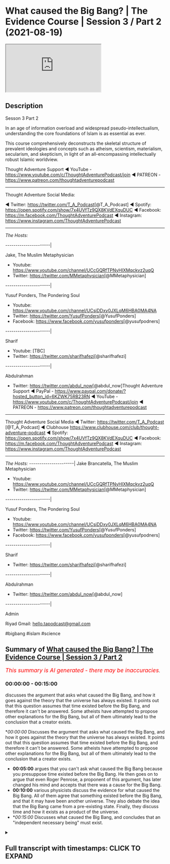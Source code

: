 # What caused the Big Bang? | The Evidence Course | Session 3 / Part 2 (2021-08-19)

<iframe loading='lazy' src='https://www.youtube.com/embed/Fnbwkib8FTM'></iframe>

## Description

Sesson 3 Part 2

In an age of information overload and widespread pseudo-intellectualism, understanding the core foundations of Islam is as essential as ever. 

This course comprehensively deconstructs the skeletal structure of prevalent ideologies and concepts such as atheism, scientism, materialism, secularism, and skepticism, in light of an all-encompassing intellectually robust Islamic worldview.

Thought Adventure Support
◄ YouTube - https://www.youtube.com/c/ThoughtAdventurePodcast/join
◄ PATREON - https://www.patreon.com/thoughtadventurepodcast
____________________________________________________________________

Thought Adventure Social Media:

◄ Twitter: https://twitter.com/T_A_Podcast​​ [@T_A_Podcast]
◄ Spotify: https://open.spotify.com/show/7x4UVfTz9QX8KVdEXquDUC
◄ Facebook: https://m.facebook.com/ThoughtAdventurePodcast
◄ Instagram: https://www.instagram.com/ThoughtAdventurePodcast​

----------------------------------------------------------------

*The Hosts:*

----------------------|

Jake, The Muslim Metaphysician

- Youtube: https://www.youtube.com/channel/UCcGQRfTPNyHlXMqckvz2uqQ
- Twitter:  https://twitter.com/MMetaphysician​​ [@MMetaphysician]

----------------------|

Yusuf Ponders, The Pondering Soul

- Youtube: https://www.youtube.com/channel/UCsiDDxy0JXLqM6HBA0MA4NA
- Twitter: https://twitter.com/YusufPonders​​ [@YusufPonders]
- Facebook: https://www.facebook.com/yusufponders​ [@yusufpodners]

----------------------|

Sharif

- Youtube: [TBC]
- Twitter: https://twitter.com/sharifhafezi​​ [@sharifhafezi]

----------------------|

Abdulrahman

- Twitter: https://twitter.com/abdul_now​ [@abdul_now]Thought Adventure Support
◄ PayPal - https://www.paypal.com/donate/?hosted_button_id=6KZWK75RB23RN 
◄ YouTube - https://www.youtube.com/c/ThoughtAdventurePodcast/join
◄ PATREON - https://www.patreon.com/thoughtadventurepodcast
____________________________________________________________________

Thought Adventure Social Media
◄ Twitter: https://twitter.com/T_A_Podcast​​ [@T_A_Podcast]
◄ Clubhouse https://www.clubhouse.com/club/thought-adventure-podcast
◄ Spotify: https://open.spotify.com/show/7x4UVfTz9QX8KVdEXquDUC
◄ Facebook: https://m.facebook.com/ThoughtAdventurePodcast
◄ Instagram: https://www.instagram.com/ThoughtAdventurePodcast​

----------------------------------------------------------------

*The Hosts:*
----------------------|
Jake Brancatella, The Muslim Metaphysician

- Youtube: https://www.youtube.com/channel/UCcGQRfTPNyHlXMqckvz2uqQ
- Twitter:  https://twitter.com/MMetaphysician​​ [@MMetaphysician]

----------------------|

Yusuf Ponders, The Pondering Soul

- Youtube: https://www.youtube.com/channel/UCsiDDxy0JXLqM6HBA0MA4NA
- Twitter: https://twitter.com/YusufPonders​​ [@YusufPonders]
- Facebook: https://www.facebook.com/yusufponders​ [@yusufpodners]

----------------------|

Sharif

- Twitter: https://twitter.com/sharifhafezi​​ [@sharifhafezi]

----------------------|

Abdulrahman

- Twitter: https://twitter.com/abdul_now​ [@abdul_now]

----------------------|

Admin

Riyad 
Gmail: hello.tapodcast@gmail.com

#bigbang #islam #science

## Summary of [What caused the Big Bang? | The Evidence Course | Session 3 / Part 2](https://www.youtube.com/watch?v=Fnbwkib8FTM)


*<span style="color:red; font-size:125%">This summary is AI generated - there may be inaccuracies</span>. [](/)*

### <a onclick="modifyYTiframeseektime('0')">00:00:00</a> - <a onclick="modifyYTiframeseektime('900')">00:15:00</a>

 discusses the argument that asks what caused the Big Bang, and how it goes against the theory that the universe has always existed. It points out that this question assumes that time existed before the Big Bang, and therefore it can't be answered. Some atheists have attempted to propose other explanations for the Big Bang, but all of them ultimately lead to the conclusion that a creator exists.

**<a onclick="modifyYTiframeseektime('0')">00:00:00</a>* Discusses the argument that asks what caused the Big Bang, and how it goes against the theory that the universe has always existed. It points out that this question assumes that time existed before the Big Bang, and therefore it can't be answered. Some atheists have attempted to propose other explanations for the Big Bang, but all of them ultimately lead to the conclusion that a creator exists.
* **<a onclick="modifyYTiframeseektime('300')">00:05:00</a>** argues that you can't ask what caused the Big Bang because you presuppose time existed before the Big Bang. He then goes on to argue that even Roger Penrose, a proponent of this argument, has later changed his mind and accepts that there was a cause for the Big Bang.
* **<a onclick="modifyYTiframeseektime('600')">00:10:00</a>**  various physicists discuss the evidence for what caused the Big Bang. All of them agree that something existed before the Big Bang, and that it may have been another universe. They also debate the idea that the Big Bang came from a pre-existing state. Finally, they discuss time and how it exists as a product of the universe.
* **<a onclick="modifyYTiframeseektime('900')">00:15:00</a>* Discusses what caused the Big Bang, and concludes that an "independent necessary being" must exist.

<details><summary><h2>Full transcript with timestamps: CLICK TO EXPAND</h2></summary>

<a onclick="modifyYTiframeseektime('13')">0:00:13</a> muhammad  
<a onclick="modifyYTiframeseektime('16')">0:00:16</a> there's one contention that some uh  
<a onclick="modifyYTiframeseektime('18')">0:00:18</a> atheists they bring regards to the  
<a onclick="modifyYTiframeseektime('20')">0:00:20</a> uh the argument that we presented and  
<a onclick="modifyYTiframeseektime('23')">0:00:23</a> there's the argument of the temporal  
<a onclick="modifyYTiframeseektime('24')">0:00:24</a> causation  
<a onclick="modifyYTiframeseektime('26')">0:00:26</a> the limited thing is depend upon another  
<a onclick="modifyYTiframeseektime('28')">0:00:28</a> limited thing depend upon another  
<a onclick="modifyYTiframeseektime('29')">0:00:29</a> limited thing and we regress it back to  
<a onclick="modifyYTiframeseektime('31')">0:00:31</a> the big bang  
<a onclick="modifyYTiframeseektime('33')">0:00:33</a> and that argument is that you cannot ask  
<a onclick="modifyYTiframeseektime('36')">0:00:36</a> what caused the big bang as the big bang  
<a onclick="modifyYTiframeseektime('39')">0:00:39</a> was the cause of time  
<a onclick="modifyYTiframeseektime('41')">0:00:41</a> and if you ask what caused the big bang  
<a onclick="modifyYTiframeseektime('43')">0:00:43</a> then you are assuming that there was a  
<a onclick="modifyYTiframeseektime('46')">0:00:46</a> before  
<a onclick="modifyYTiframeseektime('47')">0:00:47</a> the big bang meaning a before  
<a onclick="modifyYTiframeseektime('50')">0:00:50</a> time because they say big bang cause  
<a onclick="modifyYTiframeseektime('52')">0:00:52</a> time and causality exists prior to the  
<a onclick="modifyYTiframeseektime('55')">0:00:55</a> effect in time therefore if there's no  
<a onclick="modifyYTiframeseektime('58')">0:00:58</a> before the big bang then there is no  
<a onclick="modifyYTiframeseektime('61')">0:01:01</a> cause of the big bang  
<a onclick="modifyYTiframeseektime('63')">0:01:03</a> and this argument has been popularized  
<a onclick="modifyYTiframeseektime('64')">0:01:04</a> by well-known physicists people like  
<a onclick="modifyYTiframeseektime('67')">0:01:07</a> stephen hawking and roger penrose  
<a onclick="modifyYTiframeseektime('70')">0:01:10</a> and the basic argument that they're  
<a onclick="modifyYTiframeseektime('72')">0:01:12</a> presenting is effectively saying that  
<a onclick="modifyYTiframeseektime('74')">0:01:14</a> it's an illogical question what caused  
<a onclick="modifyYTiframeseektime('77')">0:01:17</a> the big bang it is like saying what is  
<a onclick="modifyYTiframeseektime('80')">0:01:20</a> north of north pole asking the question  
<a onclick="modifyYTiframeseektime('82')">0:01:22</a> what is before the big bang or before  
<a onclick="modifyYTiframeseektime('84')">0:01:24</a> time existed  
<a onclick="modifyYTiframeseektime('87')">0:01:27</a> so  
<a onclick="modifyYTiframeseektime('89')">0:01:29</a> just some background i think is  
<a onclick="modifyYTiframeseektime('90')">0:01:30</a> important to understand what we mean by  
<a onclick="modifyYTiframeseektime('92')">0:01:32</a> the big bang  
<a onclick="modifyYTiframeseektime('94')">0:01:34</a> originally scientists they held the  
<a onclick="modifyYTiframeseektime('95')">0:01:35</a> belief that the universe was in what  
<a onclick="modifyYTiframeseektime('98')">0:01:38</a> they called or they had a theory called  
<a onclick="modifyYTiframeseektime('99')">0:01:39</a> the steady state theory of the universe  
<a onclick="modifyYTiframeseektime('101')">0:01:41</a> and this held that the universe always  
<a onclick="modifyYTiframeseektime('103')">0:01:43</a> existed was eternal in time and eternal  
<a onclick="modifyYTiframeseektime('107')">0:01:47</a> inside so it's infinite in time infinite  
<a onclick="modifyYTiframeseektime('109')">0:01:49</a> in size always existed  
<a onclick="modifyYTiframeseektime('112')">0:01:52</a> but then we had observations that came  
<a onclick="modifyYTiframeseektime('114')">0:01:54</a> in and demonstrated that the universe  
<a onclick="modifyYTiframeseektime('117')">0:01:57</a> was expanding  
<a onclick="modifyYTiframeseektime('119')">0:01:59</a> then a catholic priest who is also a  
<a onclick="modifyYTiframeseektime('122')">0:02:02</a> physicist known as george lumatra  
<a onclick="modifyYTiframeseektime('125')">0:02:05</a> proposed the idea  
<a onclick="modifyYTiframeseektime('127')">0:02:07</a> that the universe was not infinite  
<a onclick="modifyYTiframeseektime('129')">0:02:09</a> eternal existence or had an infinite  
<a onclick="modifyYTiframeseektime('132')">0:02:12</a> internal existence but rather the  
<a onclick="modifyYTiframeseektime('134')">0:02:14</a> universe had a beginning what later  
<a onclick="modifyYTiframeseektime('137')">0:02:17</a> became known as the big bang theory  
<a onclick="modifyYTiframeseektime('140')">0:02:20</a> the theory obviously had some  
<a onclick="modifyYTiframeseektime('142')">0:02:22</a> controversy at the time as it overhauled  
<a onclick="modifyYTiframeseektime('145')">0:02:25</a> established scientific beliefs that the  
<a onclick="modifyYTiframeseektime('147')">0:02:27</a> universe had always existed  
<a onclick="modifyYTiframeseektime('149')">0:02:29</a> and now we have a theory and later  
<a onclick="modifyYTiframeseektime('152')">0:02:32</a> observational evidence like the redshift  
<a onclick="modifyYTiframeseektime('154')">0:02:34</a> or the uniformity of the microwave  
<a onclick="modifyYTiframeseektime('156')">0:02:36</a> background radiation throughout the  
<a onclick="modifyYTiframeseektime('158')">0:02:38</a> universe that stated that the universe  
<a onclick="modifyYTiframeseektime('161')">0:02:41</a> and all that existed within it  
<a onclick="modifyYTiframeseektime('163')">0:02:43</a> had a beginning  
<a onclick="modifyYTiframeseektime('165')">0:02:45</a> and thus this raised a number of  
<a onclick="modifyYTiframeseektime('167')">0:02:47</a> theological questions in the mind of a  
<a onclick="modifyYTiframeseektime('170')">0:02:50</a> number of scientists and also challenged  
<a onclick="modifyYTiframeseektime('172')">0:02:52</a> some of the presuppositions that  
<a onclick="modifyYTiframeseektime('174')">0:02:54</a> atheists had  
<a onclick="modifyYTiframeseektime('176')">0:02:56</a> if the universe hasn't always existed  
<a onclick="modifyYTiframeseektime('179')">0:02:59</a> and it began to exist at the big bang  
<a onclick="modifyYTiframeseektime('182')">0:03:02</a> then doesn't it raise the question  
<a onclick="modifyYTiframeseektime('185')">0:03:05</a> who caused the universe and thus raised  
<a onclick="modifyYTiframeseektime('187')">0:03:07</a> the greater possibility of belief in  
<a onclick="modifyYTiframeseektime('190')">0:03:10</a> allah belief in god according to these  
<a onclick="modifyYTiframeseektime('192')">0:03:12</a> scientists  
<a onclick="modifyYTiframeseektime('193')">0:03:13</a> and this as a point  
<a onclick="modifyYTiframeseektime('196')">0:03:16</a> was something that the atheists have  
<a onclick="modifyYTiframeseektime('197')">0:03:17</a> always tried to wrestle with  
<a onclick="modifyYTiframeseektime('199')">0:03:19</a> ever since  
<a onclick="modifyYTiframeseektime('200')">0:03:20</a> it was much easier to claim that the  
<a onclick="modifyYTiframeseektime('202')">0:03:22</a> universe had always existed therefore  
<a onclick="modifyYTiframeseektime('204')">0:03:24</a> there was no course to the universe but  
<a onclick="modifyYTiframeseektime('206')">0:03:26</a> now that we can demonstrate the universe  
<a onclick="modifyYTiframeseektime('208')">0:03:28</a> had a beginning  
<a onclick="modifyYTiframeseektime('209')">0:03:29</a> 13.78 billion years ago now atheists are  
<a onclick="modifyYTiframeseektime('212')">0:03:32</a> looking at other possible explanations  
<a onclick="modifyYTiframeseektime('215')">0:03:35</a> as a way to get around the inevitable  
<a onclick="modifyYTiframeseektime('217')">0:03:37</a> conclusion that a creator a los pano  
<a onclick="modifyYTiframeseektime('220')">0:03:40</a> adela exists and that's why  
<a onclick="modifyYTiframeseektime('222')">0:03:42</a> some atheists now they say that the  
<a onclick="modifyYTiframeseektime('224')">0:03:44</a> universe that we reside in is actually  
<a onclick="modifyYTiframeseektime('226')">0:03:46</a> part of a larger cosmos a larger set of  
<a onclick="modifyYTiframeseektime('230')">0:03:50</a> universes that exist outside the  
<a onclick="modifyYTiframeseektime('232')">0:03:52</a> multiverse theory which we've addressed  
<a onclick="modifyYTiframeseektime('234')">0:03:54</a> in previous videos  
<a onclick="modifyYTiframeseektime('236')">0:03:56</a> others have attempted to claim that the  
<a onclick="modifyYTiframeseektime('238')">0:03:58</a> universe began from nothing and that  
<a onclick="modifyYTiframeseektime('240')">0:04:00</a> there supposedly that and that  
<a onclick="modifyYTiframeseektime('243')">0:04:03</a> supposedly the science points  
<a onclick="modifyYTiframeseektime('245')">0:04:05</a> to this fact that something can come  
<a onclick="modifyYTiframeseektime('248')">0:04:08</a> from nothing and we'll address this in  
<a onclick="modifyYTiframeseektime('251')">0:04:11</a> you know in a couple of in the next  
<a onclick="modifyYTiframeseektime('253')">0:04:13</a> video uh regards to this question  
<a onclick="modifyYTiframeseektime('256')">0:04:16</a> and others still claim that we cannot  
<a onclick="modifyYTiframeseektime('259')">0:04:19</a> ask what caused the big bang  
<a onclick="modifyYTiframeseektime('261')">0:04:21</a> because this implies that time existed  
<a onclick="modifyYTiframeseektime('264')">0:04:24</a> before the big bang so we can only say  
<a onclick="modifyYTiframeseektime('266')">0:04:26</a> the big bang existed we can't say what  
<a onclick="modifyYTiframeseektime('269')">0:04:29</a> was before the big bang or what caused  
<a onclick="modifyYTiframeseektime('271')">0:04:31</a> the big bang because asking the question  
<a onclick="modifyYTiframeseektime('273')">0:04:33</a> of cause according to them is saying  
<a onclick="modifyYTiframeseektime('275')">0:04:35</a> that cause exist temporarily before the  
<a onclick="modifyYTiframeseektime('279')">0:04:39</a> effect and therefore there was no before  
<a onclick="modifyYTiframeseektime('282')">0:04:42</a> according to what they're saying and  
<a onclick="modifyYTiframeseektime('283')">0:04:43</a> proposing regards to this  
<a onclick="modifyYTiframeseektime('286')">0:04:46</a> so  
<a onclick="modifyYTiframeseektime('287')">0:04:47</a> i think intuitively naturally we look at  
<a onclick="modifyYTiframeseektime('290')">0:04:50</a> this question about  
<a onclick="modifyYTiframeseektime('291')">0:04:51</a> the universe the big bang and we  
<a onclick="modifyYTiframeseektime('294')">0:04:54</a> naturally ask the question what caused  
<a onclick="modifyYTiframeseektime('295')">0:04:55</a> it why is it you know  
<a onclick="modifyYTiframeseektime('297')">0:04:57</a> why is this temporal  
<a onclick="modifyYTiframeseektime('299')">0:04:59</a> thing that began to exist that we termed  
<a onclick="modifyYTiframeseektime('302')">0:05:02</a> contingent you know what is it  
<a onclick="modifyYTiframeseektime('304')">0:05:04</a> necessarily dependent upon what does it  
<a onclick="modifyYTiframeseektime('306')">0:05:06</a> depend upon other than itself so it's  
<a onclick="modifyYTiframeseektime('308')">0:05:08</a> natural it's a natural question that we  
<a onclick="modifyYTiframeseektime('310')">0:05:10</a> we seek to ask and obviously we've  
<a onclick="modifyYTiframeseektime('312')">0:05:12</a> addressed these questions before how we  
<a onclick="modifyYTiframeseektime('314')">0:05:14</a> come from the conclusion that contingent  
<a onclick="modifyYTiframeseektime('316')">0:05:16</a> possible beings exist to the conclusion  
<a onclick="modifyYTiframeseektime('318')">0:05:18</a> that a necessary eternal independent  
<a onclick="modifyYTiframeseektime('321')">0:05:21</a> creator exists but what they're trying  
<a onclick="modifyYTiframeseektime('323')">0:05:23</a> to do is now to stop us from asking this  
<a onclick="modifyYTiframeseektime('325')">0:05:25</a> question to say you can't ask that  
<a onclick="modifyYTiframeseektime('327')">0:05:27</a> question because it's an illogical  
<a onclick="modifyYTiframeseektime('329')">0:05:29</a> question  
<a onclick="modifyYTiframeseektime('330')">0:05:30</a> so the first thing  
<a onclick="modifyYTiframeseektime('332')">0:05:32</a> is is that  
<a onclick="modifyYTiframeseektime('333')">0:05:33</a> the argument that causality  
<a onclick="modifyYTiframeseektime('336')">0:05:36</a> the argument about you can't ask what  
<a onclick="modifyYTiframeseektime('338')">0:05:38</a> caused the big bang because you're  
<a onclick="modifyYTiframeseektime('339')">0:05:39</a> assuming time before the big bang  
<a onclick="modifyYTiframeseektime('341')">0:05:41</a> presupposes that causality always occur  
<a onclick="modifyYTiframeseektime('345')">0:05:45</a> prior in effect in time so you have the  
<a onclick="modifyYTiframeseektime('349')">0:05:49</a> effect then you have a cause so if i was  
<a onclick="modifyYTiframeseektime('352')">0:05:52</a> to hit a  
<a onclick="modifyYTiframeseektime('353')">0:05:53</a> cue ball the white ball towards a black  
<a onclick="modifyYTiframeseektime('355')">0:05:55</a> ball  
<a onclick="modifyYTiframeseektime('356')">0:05:56</a> before the black ball moves the white  
<a onclick="modifyYTiframeseektime('358')">0:05:58</a> ball had to move and hit it so here the  
<a onclick="modifyYTiframeseektime('361')">0:06:01</a> pool ball the white ball was the cause  
<a onclick="modifyYTiframeseektime('364')">0:06:04</a> and it occurred prior to the effect  
<a onclick="modifyYTiframeseektime('366')">0:06:06</a> which was movement of the black ball  
<a onclick="modifyYTiframeseektime('368')">0:06:08</a> similarly if you have heat and then some  
<a onclick="modifyYTiframeseektime('370')">0:06:10</a> time and then sometime later you'll have  
<a onclick="modifyYTiframeseektime('372')">0:06:12</a> the boiling effect of water or the  
<a onclick="modifyYTiframeseektime('374')">0:06:14</a> boiling of water so the heat is the  
<a onclick="modifyYTiframeseektime('377')">0:06:17</a> cause that occurred prior to in time to  
<a onclick="modifyYTiframeseektime('379')">0:06:19</a> the effect which is the boiling point of  
<a onclick="modifyYTiframeseektime('381')">0:06:21</a> water or the boiling of water which  
<a onclick="modifyYTiframeseektime('383')">0:06:23</a> occurred afterwards  
<a onclick="modifyYTiframeseektime('385')">0:06:25</a> however causality doesn't have to occur  
<a onclick="modifyYTiframeseektime('388')">0:06:28</a> within a temporal setting so you don't  
<a onclick="modifyYTiframeseektime('390')">0:06:30</a> have to have this situation where a  
<a onclick="modifyYTiframeseektime('391')">0:06:31</a> cause occurs before the effect  
<a onclick="modifyYTiframeseektime('395')">0:06:35</a> this is an assumption  
<a onclick="modifyYTiframeseektime('396')">0:06:36</a> in fact we can have situations where  
<a onclick="modifyYTiframeseektime('399')">0:06:39</a> causality like on a quantum level the  
<a onclick="modifyYTiframeseektime('402')">0:06:42</a> cause can come after the effect  
<a onclick="modifyYTiframeseektime('403')">0:06:43</a> according to certain observations  
<a onclick="modifyYTiframeseektime('405')">0:06:45</a> regardless of this but on a  
<a onclick="modifyYTiframeseektime('407')">0:06:47</a> philosophical level we can or a rational  
<a onclick="modifyYTiframeseektime('410')">0:06:50</a> level we can demonstrate many examples  
<a onclick="modifyYTiframeseektime('412')">0:06:52</a> of when a cause and effect occur at the  
<a onclick="modifyYTiframeseektime('415')">0:06:55</a> same moment in time for example if you  
<a onclick="modifyYTiframeseektime('419')">0:06:59</a> sit on a cushion  
<a onclick="modifyYTiframeseektime('421')">0:07:01</a> and the sitting on the cushion causes  
<a onclick="modifyYTiframeseektime('423')">0:07:03</a> the indentation of the cushion this  
<a onclick="modifyYTiframeseektime('425')">0:07:05</a> effect occurs simultaneous with the  
<a onclick="modifyYTiframeseektime('428')">0:07:08</a> cause so when you sit on a cushion  
<a onclick="modifyYTiframeseektime('431')">0:07:11</a> and the cushion depresses  
<a onclick="modifyYTiframeseektime('433')">0:07:13</a> indents down  
<a onclick="modifyYTiframeseektime('435')">0:07:15</a> that effect occurred at the same moment  
<a onclick="modifyYTiframeseektime('437')">0:07:17</a> as the cause which was assisting on the  
<a onclick="modifyYTiframeseektime('439')">0:07:19</a> cushion  
<a onclick="modifyYTiframeseektime('440')">0:07:20</a> so it's rationally plausible to accept  
<a onclick="modifyYTiframeseektime('443')">0:07:23</a> that even if there's no time at the way  
<a onclick="modifyYTiframeseektime('446')">0:07:26</a> they define time that is before the big  
<a onclick="modifyYTiframeseektime('448')">0:07:28</a> bang that there was a cause that existed  
<a onclick="modifyYTiframeseektime('451')">0:07:31</a> distinct from the effect but the cause  
<a onclick="modifyYTiframeseektime('454')">0:07:34</a> and the effect occurred at the same  
<a onclick="modifyYTiframeseektime('455')">0:07:35</a> moment so you can have a situation where  
<a onclick="modifyYTiframeseektime('457')">0:07:37</a> a cause and effect occur the same moment  
<a onclick="modifyYTiframeseektime('459')">0:07:39</a> but they're distinct from one another so  
<a onclick="modifyYTiframeseektime('461')">0:07:41</a> we can still affirm the fact that the  
<a onclick="modifyYTiframeseektime('463')">0:07:43</a> universe  
<a onclick="modifyYTiframeseektime('464')">0:07:44</a> and the big bang required a cause  
<a onclick="modifyYTiframeseektime('468')">0:07:48</a> so when we say that what caused the big  
<a onclick="modifyYTiframeseektime('470')">0:07:50</a> bang or came before the big bang  
<a onclick="modifyYTiframeseektime('473')">0:07:53</a> we are using the term before in what we  
<a onclick="modifyYTiframeseektime('476')">0:07:56</a> term an ontological sense that is what  
<a onclick="modifyYTiframeseektime('478')">0:07:58</a> occurred beyond  
<a onclick="modifyYTiframeseektime('481')">0:08:01</a> the distinctiveness or beyond the the  
<a onclick="modifyYTiframeseektime('484')">0:08:04</a> effect that we see of the big bang  
<a onclick="modifyYTiframeseektime('486')">0:08:06</a> otherwise if we can't ask this question  
<a onclick="modifyYTiframeseektime('488')">0:08:08</a> of what what the big bang was dependent  
<a onclick="modifyYTiframeseektime('491')">0:08:11</a> upon  
<a onclick="modifyYTiframeseektime('492')">0:08:12</a> then we'd fall into a contradiction  
<a onclick="modifyYTiframeseektime('494')">0:08:14</a> on the one hand we'd be accepting that  
<a onclick="modifyYTiframeseektime('496')">0:08:16</a> the big bang is a contingent thing is a  
<a onclick="modifyYTiframeseektime('499')">0:08:19</a> thing that's possible as we said about  
<a onclick="modifyYTiframeseektime('501')">0:08:21</a> contingent things they are possible  
<a onclick="modifyYTiframeseektime('502')">0:08:22</a> beings meaning that they had a beginning  
<a onclick="modifyYTiframeseektime('505')">0:08:25</a> that they are have specific attributes  
<a onclick="modifyYTiframeseektime('507')">0:08:27</a> that these attributes are not necessary  
<a onclick="modifyYTiframeseektime('509')">0:08:29</a> they can be other forms of attributes  
<a onclick="modifyYTiframeseektime('511')">0:08:31</a> they have certain limitations as opposed  
<a onclick="modifyYTiframeseektime('513')">0:08:33</a> to other limitations they follow rules  
<a onclick="modifyYTiframeseektime('515')">0:08:35</a> and regulations and patterns they don't  
<a onclick="modifyYTiframeseektime('518')">0:08:38</a> have to exist therefore there are  
<a onclick="modifyYTiframeseektime('519')">0:08:39</a> possible being so we're saying on the  
<a onclick="modifyYTiframeseektime('521')">0:08:41</a> one hand the big bang is a contingent  
<a onclick="modifyYTiframeseektime('523')">0:08:43</a> thing that follows rules and regulations  
<a onclick="modifyYTiframeseektime('526')">0:08:46</a> uh and that the effect  
<a onclick="modifyYTiframeseektime('528')">0:08:48</a> of this big bang the creation of this  
<a onclick="modifyYTiframeseektime('530')">0:08:50</a> big bang or the what the the effect of  
<a onclick="modifyYTiframeseektime('533')">0:08:53</a> the big bang had absolutely no cause i  
<a onclick="modifyYTiframeseektime('535')">0:08:55</a> we don't ask the question it makes no  
<a onclick="modifyYTiframeseektime('538')">0:08:58</a> sense it's like we are just simply  
<a onclick="modifyYTiframeseektime('540')">0:09:00</a> accepting you know uh giving uh an  
<a onclick="modifyYTiframeseektime('543')">0:09:03</a> exemption  
<a onclick="modifyYTiframeseektime('544')">0:09:04</a> to the big bang when it follows the same  
<a onclick="modifyYTiframeseektime('546')">0:09:06</a> rules as everything else that we  
<a onclick="modifyYTiframeseektime('548')">0:09:08</a> perceive within the universe  
<a onclick="modifyYTiframeseektime('550')">0:09:10</a> not only that but scientists no longer  
<a onclick="modifyYTiframeseektime('552')">0:09:12</a> use this argument in an attempt to claim  
<a onclick="modifyYTiframeseektime('554')">0:09:14</a> that we cannot  
<a onclick="modifyYTiframeseektime('556')">0:09:16</a> theorize at the very least of what  
<a onclick="modifyYTiframeseektime('558')">0:09:18</a> occurred before the big bang  
<a onclick="modifyYTiframeseektime('560')">0:09:20</a> even roger penrose roger penrose was one  
<a onclick="modifyYTiframeseektime('562')">0:09:22</a> of those physicists who argued you can't  
<a onclick="modifyYTiframeseektime('564')">0:09:24</a> ask what occurred before the big bang  
<a onclick="modifyYTiframeseektime('567')">0:09:27</a> because you can't have time before the  
<a onclick="modifyYTiframeseektime('570')">0:09:30</a> uh the universe began but he himself has  
<a onclick="modifyYTiframeseektime('572')">0:09:32</a> changed his position he's actually  
<a onclick="modifyYTiframeseektime('574')">0:09:34</a> accepted that he's changed his position  
<a onclick="modifyYTiframeseektime('576')">0:09:36</a> roger primrose is a professor at oxford  
<a onclick="modifyYTiframeseektime('578')">0:09:38</a> university and he argued that concentric  
<a onclick="modifyYTiframeseektime('581')">0:09:41</a> circles discovered in the background  
<a onclick="modifyYTiframeseektime('583')">0:09:43</a> background micro microwaves of the  
<a onclick="modifyYTiframeseektime('585')">0:09:45</a> universe provides evidence  
<a onclick="modifyYTiframeseektime('588')">0:09:48</a> yeah of events that took place before  
<a onclick="modifyYTiframeseektime('591')">0:09:51</a> the universe came into being so you're  
<a onclick="modifyYTiframeseektime('592')">0:09:52</a> saying if you study  
<a onclick="modifyYTiframeseektime('594')">0:09:54</a> the micro the background radiation the  
<a onclick="modifyYTiframeseektime('596')">0:09:56</a> microwave background radiation that you  
<a onclick="modifyYTiframeseektime('598')">0:09:58</a> will dis  
<a onclick="modifyYTiframeseektime('599')">0:09:59</a> there's implications that indicate that  
<a onclick="modifyYTiframeseektime('601')">0:10:01</a> there was some existence before the big  
<a onclick="modifyYTiframeseektime('603')">0:10:03</a> bang maybe another universe  
<a onclick="modifyYTiframeseektime('606')">0:10:06</a> so many other physicists seek to ask  
<a onclick="modifyYTiframeseektime('609')">0:10:09</a> this question what caused or what  
<a onclick="modifyYTiframeseektime('610')">0:10:10</a> occurred before the big bang or what  
<a onclick="modifyYTiframeseektime('612')">0:10:12</a> caused the big bang for example harvard  
<a onclick="modifyYTiframeseektime('614')">0:10:14</a> educated professor  
<a onclick="modifyYTiframeseektime('616')">0:10:16</a> kaku states that the universe and the  
<a onclick="modifyYTiframeseektime('619')">0:10:19</a> big bang in his quotes it came from a  
<a onclick="modifyYTiframeseektime('621')">0:10:21</a> pre-existing state  
<a onclick="modifyYTiframeseektime('623')">0:10:23</a> similarly dr singh who's a distinguished  
<a onclick="modifyYTiframeseektime('625')">0:10:25</a> research fellow at the perimeter  
<a onclick="modifyYTiframeseektime('628')">0:10:28</a> institute of theoretical physics  
<a onclick="modifyYTiframeseektime('629')">0:10:29</a> waterloo ontario canada he said that the  
<a onclick="modifyYTiframeseektime('632')">0:10:32</a> big bang came from a previous universe  
<a onclick="modifyYTiframeseektime('635')">0:10:35</a> that collapsed upon itself  
<a onclick="modifyYTiframeseektime('638')">0:10:38</a> similarly professor smolin from the same  
<a onclick="modifyYTiframeseektime('639')">0:10:39</a> institute he argued  
<a onclick="modifyYTiframeseektime('642')">0:10:42</a> that the big bang arose from a previous  
<a onclick="modifyYTiframeseektime('644')">0:10:44</a> universe that created a black hole so  
<a onclick="modifyYTiframeseektime('646')">0:10:46</a> the universe collapsed upon itself  
<a onclick="modifyYTiframeseektime('648')">0:10:48</a> created a black hole and then from that  
<a onclick="modifyYTiframeseektime('650')">0:10:50</a> came the universe that we live in  
<a onclick="modifyYTiframeseektime('652')">0:10:52</a> similarly dr neil turek that said that  
<a onclick="modifyYTiframeseektime('655')">0:10:55</a> there exists two colliding membrane  
<a onclick="modifyYTiframeseektime('657')">0:10:57</a> structures that caused the big bang  
<a onclick="modifyYTiframeseektime('660')">0:11:00</a> so whatever occurred prior to the big  
<a onclick="modifyYTiframeseektime('663')">0:11:03</a> bang even if they discover you know  
<a onclick="modifyYTiframeseektime('666')">0:11:06</a> whether it's membrane structures whether  
<a onclick="modifyYTiframeseektime('667')">0:11:07</a> it is a black hole where it is another  
<a onclick="modifyYTiframeseektime('670')">0:11:10</a> universe what they would be pointing to  
<a onclick="modifyYTiframeseektime('672')">0:11:12</a> is another limited dependent contingent  
<a onclick="modifyYTiframeseektime('675')">0:11:15</a> thing or contingent being  
<a onclick="modifyYTiframeseektime('679')">0:11:19</a> so as a result we would still ask the  
<a onclick="modifyYTiframeseektime('680')">0:11:20</a> question  
<a onclick="modifyYTiframeseektime('681')">0:11:21</a> what caused that or what is that  
<a onclick="modifyYTiframeseektime('683')">0:11:23</a> dependent upon if it's limited it's  
<a onclick="modifyYTiframeseektime('685')">0:11:25</a> dependent if it's dependent it requires  
<a onclick="modifyYTiframeseektime('687')">0:11:27</a> something to bring it into existence  
<a onclick="modifyYTiframeseektime('690')">0:11:30</a> and so because we have affirmed that  
<a onclick="modifyYTiframeseektime('692')">0:11:32</a> there is an impossibility of an infinite  
<a onclick="modifyYTiframeseektime('695')">0:11:35</a> regress meaning one thing dependent upon  
<a onclick="modifyYTiframeseektime('697')">0:11:37</a> another thing depend upon another thing  
<a onclick="modifyYTiframeseektime('699')">0:11:39</a> that strikes back stretch stretches back  
<a onclick="modifyYTiframeseektime('701')">0:11:41</a> forever  
<a onclick="modifyYTiframeseektime('702')">0:11:42</a> that that's impossible then that  
<a onclick="modifyYTiframeseektime('704')">0:11:44</a> indicates very clearly that there must  
<a onclick="modifyYTiframeseektime('707')">0:11:47</a> be something that caused or that is  
<a onclick="modifyYTiframeseektime('710')">0:11:50</a> independent that creates the rest of  
<a onclick="modifyYTiframeseektime('713')">0:11:53</a> those limited independent limited  
<a onclick="modifyYTiframeseektime('715')">0:11:55</a> dependent things within that chain so  
<a onclick="modifyYTiframeseektime('718')">0:11:58</a> there has to be ultimately either a  
<a onclick="modifyYTiframeseektime('720')">0:12:00</a> independent course  
<a onclick="modifyYTiframeseektime('722')">0:12:02</a> or if they they want to discover  
<a onclick="modifyYTiframeseektime('724')">0:12:04</a> something other than that it's a limited  
<a onclick="modifyYTiframeseektime('726')">0:12:06</a> thing but if it's a limited thing then  
<a onclick="modifyYTiframeseektime('728')">0:12:08</a> it fits within the chain or a cycle and  
<a onclick="modifyYTiframeseektime('730')">0:12:10</a> therefore it cannot self-sustain itself  
<a onclick="modifyYTiframeseektime('733')">0:12:13</a> it won't exist until something  
<a onclick="modifyYTiframeseektime('735')">0:12:15</a> independent  
<a onclick="modifyYTiframeseektime('737')">0:12:17</a> unlimited either creator allah comes and  
<a onclick="modifyYTiframeseektime('740')">0:12:20</a> brings those things into  
<a onclick="modifyYTiframeseektime('742')">0:12:22</a> existence  
<a onclick="modifyYTiframeseektime('744')">0:12:24</a> so  
<a onclick="modifyYTiframeseektime('745')">0:12:25</a> even scientists  
<a onclick="modifyYTiframeseektime('747')">0:12:27</a> who you know originally atheists would  
<a onclick="modifyYTiframeseektime('749')">0:12:29</a> argue this point but even scientists  
<a onclick="modifyYTiframeseektime('750')">0:12:30</a> theorize on what occurred before the big  
<a onclick="modifyYTiframeseektime('752')">0:12:32</a> bank and do not consider it an invalid  
<a onclick="modifyYTiframeseektime('755')">0:12:35</a> or an illogical question to ask  
<a onclick="modifyYTiframeseektime('758')">0:12:38</a> furthermore the third point when we say  
<a onclick="modifyYTiframeseektime('761')">0:12:41</a> time began what do we mean by time  
<a onclick="modifyYTiframeseektime('764')">0:12:44</a> einstein said time has no independent  
<a onclick="modifyYTiframeseektime('767')">0:12:47</a> existence apart from the order of events  
<a onclick="modifyYTiframeseektime('770')">0:12:50</a> by which we measure it and what he meant  
<a onclick="modifyYTiframeseektime('773')">0:12:53</a> by this is when we sense time what we  
<a onclick="modifyYTiframeseektime('776')">0:12:56</a> are sensing is change that's how we know  
<a onclick="modifyYTiframeseektime('779')">0:12:59</a> time exists so for example if you've got  
<a onclick="modifyYTiframeseektime('780')">0:13:00</a> a watch you will know the time exists  
<a onclick="modifyYTiframeseektime('782')">0:13:02</a> because the seconds hand move around and  
<a onclick="modifyYTiframeseektime('785')">0:13:05</a> the minutes and the hour hands then move  
<a onclick="modifyYTiframeseektime('787')">0:13:07</a> around the clock face similarly if you  
<a onclick="modifyYTiframeseektime('789')">0:13:09</a> didn't have a clock then you know maybe  
<a onclick="modifyYTiframeseektime('791')">0:13:11</a> you had a sundial you would notice the  
<a onclick="modifyYTiframeseektime('793')">0:13:13</a> shadow on the sundial through the change  
<a onclick="modifyYTiframeseektime('796')">0:13:16</a> of the uh the  
<a onclick="modifyYTiframeseektime('798')">0:13:18</a> rotator the the rising and the setting  
<a onclick="modifyYTiframeseektime('800')">0:13:20</a> of the sun  
<a onclick="modifyYTiframeseektime('801')">0:13:21</a> or if you didn't have that ability you  
<a onclick="modifyYTiframeseektime('803')">0:13:23</a> would look at maybe the decay of certain  
<a onclick="modifyYTiframeseektime('805')">0:13:25</a> atoms so what you're looking at what we  
<a onclick="modifyYTiframeseektime('807')">0:13:27</a> all look at when we look at time is  
<a onclick="modifyYTiframeseektime('809')">0:13:29</a> we're measuring change of things and  
<a onclick="modifyYTiframeseektime('812')">0:13:32</a> when we look at change change is a  
<a onclick="modifyYTiframeseektime('814')">0:13:34</a> product of limited dependent contingent  
<a onclick="modifyYTiframeseektime('817')">0:13:37</a> things so when we talk about time  
<a onclick="modifyYTiframeseektime('819')">0:13:39</a> existing we are basically saying that  
<a onclick="modifyYTiframeseektime('821')">0:13:41</a> limited dependent things exist they  
<a onclick="modifyYTiframeseektime('824')">0:13:44</a> undergo change and therefore that's how  
<a onclick="modifyYTiframeseektime('826')">0:13:46</a> we understand time this is one theory or  
<a onclick="modifyYTiframeseektime('829')">0:13:49</a> one view towards time so in that sense  
<a onclick="modifyYTiframeseektime('832')">0:13:52</a> when we ask what occurred before the  
<a onclick="modifyYTiframeseektime('834')">0:13:54</a> universe or what occurred before the big  
<a onclick="modifyYTiframeseektime('836')">0:13:56</a> bang what we're asking or what is the  
<a onclick="modifyYTiframeseektime('839')">0:13:59</a> big bang dependent upon what we're  
<a onclick="modifyYTiframeseektime('840')">0:14:00</a> really asking is what limited dependent  
<a onclick="modifyYTiframeseektime('843')">0:14:03</a> things are dependent upon yeah what are  
<a onclick="modifyYTiframeseektime('845')">0:14:05</a> limited things dependent upon  
<a onclick="modifyYTiframeseektime('848')">0:14:08</a> so it's a valid question to ask and it's  
<a onclick="modifyYTiframeseektime('850')">0:14:10</a> not really it's implying that there's  
<a onclick="modifyYTiframeseektime('853')">0:14:13</a> some you know objective view of time  
<a onclick="modifyYTiframeseektime('856')">0:14:16</a> either some you know uh  
<a onclick="modifyYTiframeseektime('859')">0:14:19</a> time that we cannot any escape from and  
<a onclick="modifyYTiframeseektime('862')">0:14:22</a> that we have to move from one point to  
<a onclick="modifyYTiframeseektime('864')">0:14:24</a> another point rather in this concept of  
<a onclick="modifyYTiframeseektime('866')">0:14:26</a> time time is a product of the universe  
<a onclick="modifyYTiframeseektime('869')">0:14:29</a> rather than something that he simply  
<a onclick="modifyYTiframeseektime('871')">0:14:31</a> exists so when we asked what occurred  
<a onclick="modifyYTiframeseektime('873')">0:14:33</a> before time or what occurred before the  
<a onclick="modifyYTiframeseektime('875')">0:14:35</a> big bang or what was the big bang  
<a onclick="modifyYTiframeseektime('877')">0:14:37</a> created upon then what we're asking is  
<a onclick="modifyYTiframeseektime('879')">0:14:39</a> what is uh what is the dependency of  
<a onclick="modifyYTiframeseektime('882')">0:14:42</a> limited things what are they dependent  
<a onclick="modifyYTiframeseektime('885')">0:14:45</a> upon  
<a onclick="modifyYTiframeseektime('886')">0:14:46</a> so to summarize  
<a onclick="modifyYTiframeseektime('888')">0:14:48</a> those who claim it's illogically to ask  
<a onclick="modifyYTiframeseektime('890')">0:14:50</a> the question what caused the big bank  
<a onclick="modifyYTiframeseektime('892')">0:14:52</a> are incorrect  
<a onclick="modifyYTiframeseektime('893')">0:14:53</a> first reason that the cause doesn't have  
<a onclick="modifyYTiframeseektime('896')">0:14:56</a> to occur temporarily  
<a onclick="modifyYTiframeseektime('898')">0:14:58</a> or temporarily before the effect like  
<a onclick="modifyYTiframeseektime('901')">0:15:01</a> the cushion example sitting on the  
<a onclick="modifyYTiframeseektime('902')">0:15:02</a> cushion  
<a onclick="modifyYTiframeseektime('904')">0:15:04</a> secondly scientists even like roger  
<a onclick="modifyYTiframeseektime('906')">0:15:06</a> penrose who originally proposed this  
<a onclick="modifyYTiframeseektime('909')">0:15:09</a> argument that you can't ask what caused  
<a onclick="modifyYTiframeseektime('911')">0:15:11</a> the big bang  
<a onclick="modifyYTiframeseektime('912')">0:15:12</a> now accept the validity of this question  
<a onclick="modifyYTiframeseektime('914')">0:15:14</a> of what caused the universe to exist and  
<a onclick="modifyYTiframeseektime('916')">0:15:16</a> did it arise from a previous state  
<a onclick="modifyYTiframeseektime('919')">0:15:19</a> and thirdly time as we understand it is  
<a onclick="modifyYTiframeseektime('922')">0:15:22</a> related to change if we observe in  
<a onclick="modifyYTiframeseektime('924')">0:15:24</a> limited object that we observe in  
<a onclick="modifyYTiframeseektime('926')">0:15:26</a> limited objects and what we're asking  
<a onclick="modifyYTiframeseektime('929')">0:15:29</a> then when we asking what caused limited  
<a onclick="modifyYTiframeseektime('931')">0:15:31</a> object  
<a onclick="modifyYTiframeseektime('932')">0:15:32</a> is that we are asking what caused the  
<a onclick="modifyYTiframeseektime('934')">0:15:34</a> limited objects or what caused limited  
<a onclick="modifyYTiframeseektime('936')">0:15:36</a> contingent dependent beings therefore  
<a onclick="modifyYTiframeseektime('939')">0:15:39</a> what caused the big bang is a valid  
<a onclick="modifyYTiframeseektime('941')">0:15:41</a> question and that leads us still to the  
<a onclick="modifyYTiframeseektime('944')">0:15:44</a> same conclusion that there must be an  
<a onclick="modifyYTiframeseektime('945')">0:15:45</a> independent necessary being whom we call  
<a onclick="modifyYTiframeseektime('948')">0:15:48</a> allah  
<a onclick="modifyYTiframeseektime('960')">0:16:00</a> you  
</details>